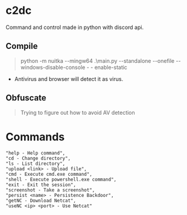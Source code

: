 # c2dc
Command and control made in python with discord api.

## Compile
> python -m nuitka --mingw64 .\main.py --standalone --onefile --windows-disable-console - - enable-static
- Antivirus and browser will detect it as virus.

## Obfuscate 
> Trying to figure out how to avoid AV detection

# Commands

    "help - Help command",
    "cd - Change directory",
    "ls - List directory",
    "upload <link> - Upload file",
    "cmd - Execute cmd.exe command",
    "shell - Execute powershell.exe command",
    "exit - Exit the session",
    "screenshot - Take a screenshot",
    "persist <name> - Persistence Backdoor",
    "getNC - Download Netcat",
    "useNC <ip> <port> - Use Netcat"
